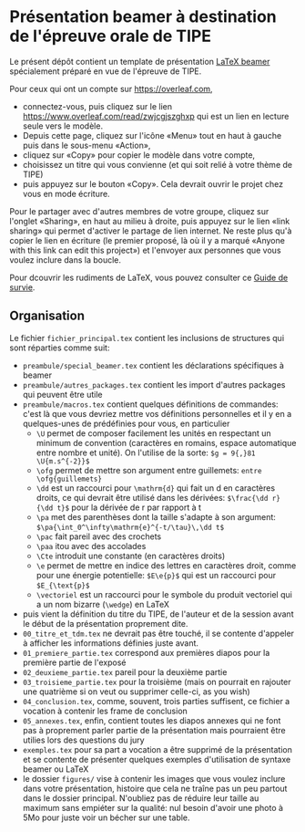 # Présentation beamer à destination de l'épreuve orale de TIPE

Le présent dépôt contient un template de présentation [LaTeX beamer](https://latex-beamer.com/)
spécialement préparé en vue de l'épreuve de TIPE.

Pour ceux qui ont un compte sur https://overleaf.com, 
* connectez-vous, puis cliquez sur le lien https://www.overleaf.com/read/zwjcgjszghxp qui est un lien en lecture seule vers le modèle. 
* Depuis cette page, cliquez sur l'icône «Menu» tout en haut à gauche puis dans le sous-menu «Action», 
* cliquez sur «Copy» pour copier le modèle dans votre compte, 
* choisissez un titre qui vous convienne (et qui soit relié à votre thème de TIPE) 
* puis appuyez sur le bouton «Copy». 
Cela devrait ouvrir le projet chez vous en mode écriture. 

Pour le partager avec d'autres membres de votre groupe, cliquez sur l'onglet «Sharing», en haut au milieu à droite, puis appuyez sur le lien «link sharing» qui permet d'activer le partage de lien internet. Ne reste plus qu'à copier le lien en écriture (le premier proposé, là où il y a marqué «Anyone with this link can edit this project») et l'envoyer aux personnes que vous voulez inclure dans la boucle.

Pour dcouvrir les rudiments de LaTeX, vous pouvez consulter ce [Guide de survie](https://www.overleaf.com/read/swxcfkkcwzsp).

## Organisation

Le fichier `fichier_principal.tex` contient les inclusions de structures qui
sont réparties comme suit:
* `preambule/special_beamer.tex` contient les déclarations spécifiques à beamer
* `preambule/autres_packages.tex` contient les import d'autres packages qui peuvent être utile
* `preambule/macros.tex` contient quelques définitions de commandes: c'est là
que vous devriez mettre vos définitions personnelles et il y en a quelques-unes de prédéfinies pour vous, en particulier
	* `\U` permet de composer facilement les unités en respectant un minimum de convention (caractères en romains, espace automatique entre nombre et unité). On l'utilise de la sorte: `$g = 9{,}81 \U{m.s^{-2}}$`
	* `\ofg` permet de mettre son argument entre guillemets: `entre \ofg{guillemets}`
	* `\dd` est un raccourci pour `\mathrm{d}` qui fait un d en caractères droits, ce qui devrait être utilisé dans les dérivées: `$\frac{\dd r}{\dd t}$` pour la dérivée de r par rapport à t
	* `\pa` met des parenthèses dont la taille s'adapte à son argument: `$\pa{\int_0^\infty\mathrm{e}^{-t/\tau}\,\dd t$`
	* `\pac` fait pareil avec des crochets
	* `\paa` itou avec des accolades
	* `\Cte` introduit une constante (en caractères droits)
	* `\e` permet de mettre en indice des lettres en caractères droit, comme pour une énergie potentielle: `$E\e{p}$` qui est un raccourci pour `$E_{\text{p}$`
	* `\vectoriel` est un raccourci pour le symbole du produit vectoriel qui a un nom bizarre (`\wedge`) en LaTeX
* puis vient la définition du titre du TIPE, de l'auteur et de la session avant le début de la présentation proprement dite.
* `00_titre_et_tdm.tex` ne devrait pas être touché, il se contente d'appeler à afficher les informations définies juste avant.
* `01_premiere_partie.tex` correspond aux premières diapos pour la première partie de l'exposé
* `02_deuxieme_partie.tex` pareil pour la deuxième partie
* `03_troisieme_partie.tex` pour la troisième (mais on pourrait en rajouter une quatrième si on veut ou supprimer celle-ci, as you wish)
* `04_conclusion.tex`, comme, souvent, trois parties suffisent, ce fichier a vocation à contenir les frame de conclusion
* `05_annexes.tex`, enfin, contient toutes les diapos annexes qui ne font pas à proprement parler partie de la présentation mais pourraient être utilies lors des questions du jury
* `exemples.tex` pour sa part a vocation a être supprimé de la présentation et se contente de présenter quelques exemples d'utilisation de syntaxe beamer ou LaTeX
* le dossier `figures/` vise à contenir les images que vous voulez inclure dans votre présentation, histoire que cela ne traîne pas un peu partout dans le dossier principal. N'oubliez pas de réduire leur taille au maximum sans empiéter sur la qualité: nul besoin d'avoir une photo à 5Mo pour juste voir un bécher sur une table.
